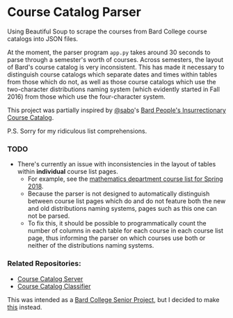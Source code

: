# Course Catalog Parser
Using Beautiful Soup to scrape the courses from Bard College course catalogs into JSON files.

At the moment, the parser program `app.py` takes around 30 seconds to parse through a semester's worth of courses. Across semesters, the layout of Bard's course catalog is very inconsistent. This has made it necessary to distinguish course catalogs which separate dates and times within tables from those which do not, as well as those course catalogs which use the two-character distributions naming system (which evidently started in Fall 2016) from those which use the four-character system.

This project was partially inspired by [@sabo](https://github.com/sabo)'s [Bard People's Insurrectionary Course Catalog](https://projects.eh.bard.edu/bpicc/).

P.S. Sorry for my ridiculous list comprehensions.

### TODO
* There's currently an issue with inconsistencies in the layout of tables within **individual** course list pages.
  * For example, see the [mathematics department course list for Spring 2018](http://inside.bard.edu/academic/courses/spring2018/mathematics.html).
  * Because the parser is not designed to automatically distinguish between course list pages which do and do not feature both the new and old distributions naming systems, pages such as this one can not be parsed.
  * To fix this, it should be possible to programmatically count the number of columns in each table for each course in each course list page, thus informing the parser on which courses use both or neither of the distributions naming systems.

### Related Repositories:
* [Course Catalog Server](https://github.com/segalgouldn/course-catalog-server)
* [Course Catalog Classifier](https://github.com/segalgouldn/course-catalog-classifier)

This was intended as a [Bard College Senior Project](https://github.com/segalgouldn/Senior-Project-Subtweets/blob/master/drafts/senior_project_guidelines.pdf), but I decided to make [this](https://github.com/segalgouldn/Senior-Project-Subtweets) instead.
